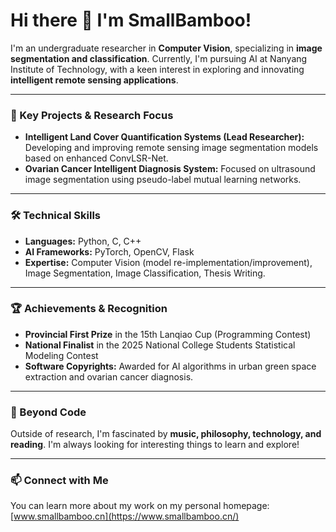 # Hi there 👋 I'm SmallBamboo!

I'm an undergraduate researcher in **Computer Vision**, specializing in **image segmentation and classification**. Currently, I'm pursuing AI at Nanyang Institute of Technology, with a keen interest in exploring and innovating **intelligent remote sensing applications**.

---

### 🚀 Key Projects & Research Focus

* **Intelligent Land Cover Quantification Systems (Lead Researcher):** Developing and improving remote sensing image segmentation models based on enhanced ConvLSR-Net.
* **Ovarian Cancer Intelligent Diagnosis System:** Focused on ultrasound image segmentation using pseudo-label mutual learning networks.

---

### 🛠️ Technical Skills

* **Languages:** Python, C, C++
* **AI Frameworks:** PyTorch, OpenCV, Flask
* **Expertise:** Computer Vision (model re-implementation/improvement), Image Segmentation, Image Classification, Thesis Writing.

---

### 🏆 Achievements & Recognition

* **Provincial First Prize** in the 15th Lanqiao Cup (Programming Contest)
* **National Finalist** in the 2025 National College Students Statistical Modeling Contest
* **Software Copyrights:** Awarded for AI algorithms in urban green space extraction and ovarian cancer diagnosis.

---

### 🌱 Beyond Code

Outside of research, I'm fascinated by **music, philosophy, technology, and reading**. I'm always looking for interesting things to learn and explore!

---

### 📫 Connect with Me

You can learn more about my work on my personal homepage: [www.smallbamboo.cn](https://www.smallbamboo.cn/)

